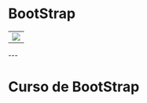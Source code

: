 # BootStrap
   <table>
   <tr>
    <td><img src="https://github.com/adalbertobrant/digitalinnovationOne/blob/master/html5_CSS3/bootstrap/Bootstrap.png width= "200"    </td>

   </tr>
   </table>
   ---
        
<h1> Curso de BootStrap <h1>
